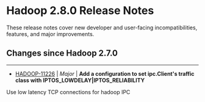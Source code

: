 # Hadoop  2.8.0 Release Notes

These release notes cover  new developer and user-facing incompatibilities, features, and major improvements.

## Changes since Hadoop 2.7.0

---

* [HADOOP-11226](https://issues.apache.org/jira/browse/HADOOP-11226) | *Major* | **Add a configuration to set ipc.Client's traffic class with IPTOS\_LOWDELAY|IPTOS\_RELIABILITY**

Use low latency TCP connections for hadoop IPC




